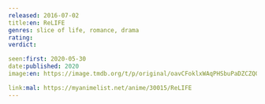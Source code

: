 ```yaml
---
released: 2016-07-02
title:en: ReLIFE
genres: slice of life, romance, drama
rating:
verdict:

seen:first: 2020-05-30
date:published: 2020
image:en: https://image.tmdb.org/t/p/original/oavCFoklxWAqPHSbuPaDZCZQ0gB.jpg

link:mal: https://myanimelist.net/anime/30015/ReLIFE
---
```

